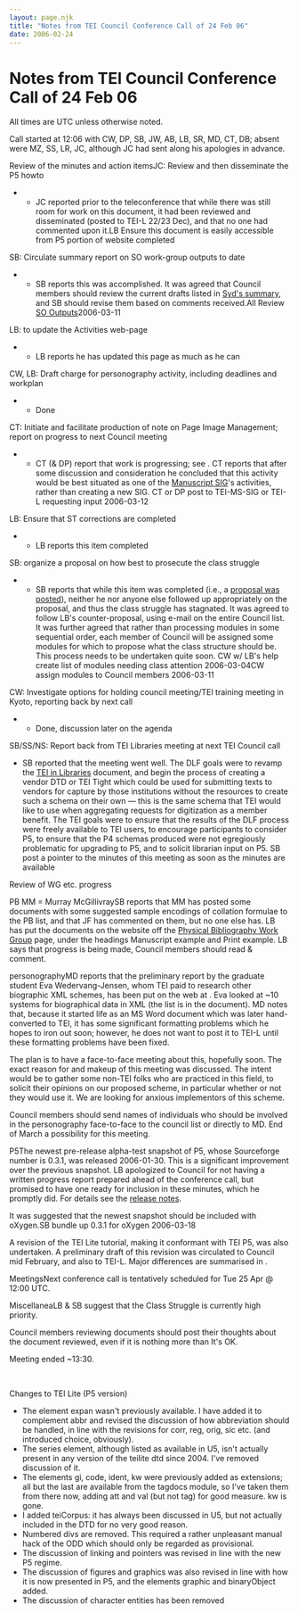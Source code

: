 ```yaml
---
layout: page.njk
title: "Notes from TEI Council Conference Call of 24 Feb 06"
date: 2006-02-24
---
```

# Notes from TEI Council Conference Call of 24 Feb 06




 
 All times are UTC unless otherwise noted.
 
 Call started at 12:06 with CW, DP, SB, JW, AB, LB, SR, MD,
 CT, DB; absent were MZ, SS, LR, JC, although JC had sent
 along his apologies in advance.
 
 
Review of the minutes and action itemsJC: Review and then disseminate the P5 howto
* + JC reported prior to the teleconference that while
	 there was still room for work on this document, it had
	 been reviewed and disseminated (posted to TEI\-L 22/23 Dec), and that no one had
	 commented upon it.LB
	 Ensure this document is easily accessible from P5
	 portion of website
	 completed


SB: Circulate summary report on SO work\-group outputs to date
* + SB reports this was accomplished. It was
	 agreed that Council members should review the current drafts
	 listed in [Syd's
	 summary](http://www3.iath.virginia.edu/pipermail/tei-council/2005/001163.html), and SB should revise them based on
	 comments received.All
	 Review [SO
	 Outputs](http://www3.iath.virginia.edu/pipermail/tei-council/2005/001163.html)2006\-03\-11


LB: to update the Activities web\-page
* + LB reports he has updated this page as much as he can


CW, LB: Draft charge for personography activity, including deadlines and workplan
* + Done


CT: Initiate and facilitate production of note on
 Page Image Management; report on progress to next Council
 meeting
* + CT (\& DP) report that work is progressing; see
	 . CT reports that after
	 some discussion and consideration he concluded that this
	 activity would be best situated as one of the [Manuscript
	 SIG](/Activities/SIG/Manuscript/index.xml?style=printable)'s activities, rather than creating a new SIG.
	 CT or DP
	 post to TEI\-MS\-SIG or TEI\-L requesting input
	 2006\-03\-12


LB: Ensure that ST corrections are completed
* + LB reports this item completed


SB: organize a proposal on how best to prosecute the class struggle
* + SB reports that while this item was completed (i.e., a
	 [proposal
	 was posted](http://www3.iath.virginia.edu/pipermail/tei-council/2005/001164.html)), neither he nor anyone else followed
	 up appropriately on the proposal, and thus the class
	 struggle has stagnated. It was agreed to follow LB's
	 counter\-proposal, using e\-mail on the entire Council list.
	 It was further agreed that rather than processing modules in
	 some sequential order, each member of Council will be
	 assigned some modules for which to propose what the class
	 structure should be. This process needs to be undertaken
	 quite soon.
	 CW w/ LB's help
	 create list of modules needing
	 class attention
	 2006\-03\-04CW
	 assign modules to Council members
	 2006\-03\-11


CW: Investigate options for holding council
 meeting/TEI training meeting in Kyoto, reporting back by
 next call
* + Done, discussion later on the agenda


SB/SS/NS: Report back from TEI Libraries meeting at
 next TEI Council call
* SB reported that the meeting went well. The DLF goals
 were to revamp the [TEI in
 Libraries](http://www.diglib.org/standards/tei.htm) document, and begin the process of
 creating a vendor DTD or
 TEI Tight which could be used for
 submitting texts to vendors for capture by those
 institutions without the resources to create such a schema
 on their own — this is the same schema that TEI
 would like to use when aggregating requests for
 digitization as a member benefit. The TEI goals were to
 ensure that the results of the DLF process were freely
 available to TEI users, to encourage participants to
 consider P5, to ensure that the P4 schemas produced were
 not egregiously problematic for upgrading to P5, and to
 solicit librarian input on P5\.
 SB
 post a pointer to the minutes of this meeting
 as soon as the minutes are available



Review of WG etc. progress
 
 PB
 MM \= Murray McGillivraySB reports that MM has posted some documents with some
 suggested sample encodings of collation formulae to the PB
 list, and that JF has commented on them, but no one else
 has. LB has put the documents on the website off the [Physical
 Bibliography Work Group](/Vault/Workgroups/PB/) page, under the headings
 Manuscript example and Print example. LB
 says that progress is being made, Council members should
 read \& comment.
 
 
personographyMD reports that the preliminary report by the graduate
 student Eva Wedervang\-Jensen, whom TEI paid to research
 other biographic XML schemes, has been put on the web at
 .
 Eva looked at \~10 systems for biographical data in XML
 (the list is in the document). MD notes that, because it
 started life as an MS Word document which was later
 hand\-converted to TEI, it has some significant formatting
 problems which he hopes to iron out soon; however, he does
 not want to post it to TEI\-L until these formatting
 problems have been fixed.
 
 The plan is to have a face\-to\-face meeting about this,
 hopefully soon. The exact reason for and makeup of this
 meeting was discussed. The intent would be to gather some
 non\-TEI folks who are practiced in this field, to solicit
 their opinions on our proposed scheme, in particular
 whether or not they would use it. We are looking for
 anxious implementors of this scheme.
 
 Council members should send names of individuals who
 should be involved in the personography face\-to\-face to
 the council list or directly to MD. End of March a
 possibility for this meeting. 


P5The newest pre\-release alpha\-test snapshot of P5, whose
 Sourceforge number is 0\.3\.1, was released 2006\-01\-30\.
 This is a significant improvement over the previous
 snapshot. LB apologized to Council for not having a written
 progress report prepared ahead of the conference call, but
 promised to have one ready for inclusion in these minutes,
 which he promptly did. For details see the [release notes](/release/doc/tei-p5-doc/readme-0.3.1.html).
 
 It was suggested that the newest snapshot should be
 included with oXygen.SB
 bundle up 0\.3\.1 for oXygen
 2006\-03\-18
 
 A revision of the TEI Lite tutorial, making it conformant
 with TEI P5, was also undertaken. A preliminary draft of
 this revision was circulated to Council mid February, and
 also to TEI\-L. Major differences are summarised in .
 
 
MeetingsNext conference call is tentatively scheduled for Tue 25 Apr @ 12:00 UTC.
 
 
MiscellaneaLB \& SB suggest that the Class
 Struggle is currently high priority.
 
 Council members reviewing documents should post their
 thoughts about the document reviewed, even if it is
 nothing more than It's OK.
 
 

 
 Meeting ended \~13:30\.
 
 
  
 
 Changes to TEI Lite (P5 version)
 
 * The element expan wasn't previously
 available. I have added it to complement abbr and
 revised the discussion of how abbreviation should be
 handled, in line with the revisions for corr,
 reg, orig, sic etc. (and
 introduced choice, obviously).
* The series element, although listed as
 available in U5, isn't actually present in any version of
 the teilite dtd since 2004\. I've removed discussion of
 it.
* The elements gi, code,
 ident, kw were previously added as
 extensions; all but the last are available from the
 tagdocs module, so I've taken them from there now, adding
 att and val (but not tag) for
 good measure. kw is gone.
* I added teiCorpus: it has always been
 discussed in U5, but not actually included in the DTD for
 no very good reason.
* Numbered divs are removed. This required a rather
 unpleasant manual hack of the ODD which should only be
 regarded as provisional.
* The discussion of linking and pointers was revised in
 line with the new P5 regime.
* The discussion of figures and graphics was also
 revised in line with how it is now presented in P5, and
 the elements graphic and binaryObject
 added.
* The discussion of character entities has been
 removed




